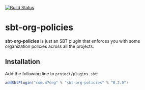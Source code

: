 [![Build Status](https://travis-ci.org/47deg/sbt-org-policies.svg?branch=master)](https://travis-ci.org/47deg/sbt-org-policies)

# sbt-org-policies

**sbt-org-policies** is just an SBT plugin that enforces you with some organization policies across all the projects.

## Installation

Add the following line to `project/plugins.sbt`:

```scala
addSbtPlugin("com.47deg" % "sbt-org-policies" % "0.2.0")
```
